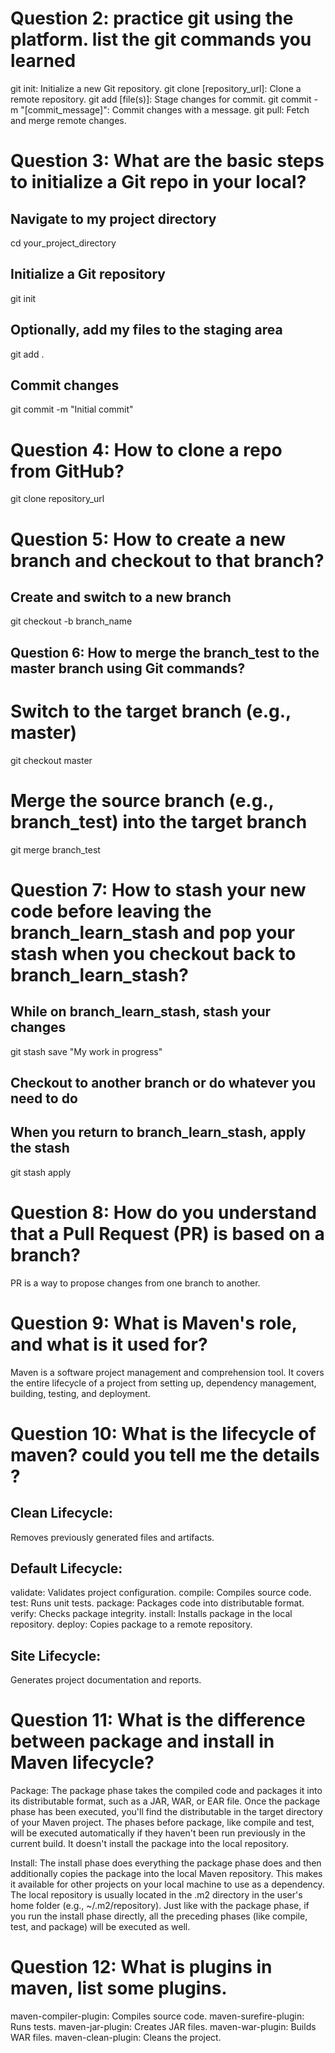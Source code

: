# Question 2: practice git using the platform. list the git commands you learned
git init: Initialize a new Git repository.
git clone [repository_url]: Clone a remote repository.
git add [file(s)]: Stage changes for commit.
git commit -m "[commit_message]": Commit changes with a message.
git pull: Fetch and merge remote changes.


# Question 3: What are the basic steps to initialize a Git repo in your local?
## Navigate to my project directory
cd your_project_directory

## Initialize a Git repository
git init

## Optionally, add my files to the staging area
git add .

## Commit changes
git commit -m "Initial commit"

# Question 4: How to clone a repo from GitHub?
git clone repository_url

# Question 5: How to create a new branch and checkout to that branch?
##  Create and switch to a new branch
git checkout -b branch_name

## Question 6: How to merge the branch_test to the master branch using Git commands?
# Switch to the target branch (e.g., master)
git checkout master

# Merge the source branch (e.g., branch_test) into the target branch
git merge branch_test

# Question 7: How to stash your new code before leaving the branch_learn_stash and pop your stash when you checkout back to branch_learn_stash?
## While on branch_learn_stash, stash your changes
git stash save "My work in progress"

## Checkout to another branch or do whatever you need to do
## When you return to branch_learn_stash, apply the stash
git stash apply

# Question 8: How do you understand that a Pull Request (PR) is based on a branch?
PR is a way to propose changes from one branch to another.

# Question 9: What is Maven's role, and what is it used for?
Maven is a software project management and comprehension tool. It covers the entire lifecycle of a project from setting up, dependency management, building, testing, and deployment.

# Question 10: What is the lifecycle of maven? could you tell me the details ?
## Clean Lifecycle:
Removes previously generated files and artifacts.

## Default Lifecycle:
validate: Validates project configuration.
compile: Compiles source code.
test: Runs unit tests.
package: Packages code into distributable format.
verify: Checks package integrity.
install: Installs package in the local repository.
deploy: Copies package to a remote repository.
## Site Lifecycle:
Generates project documentation and reports.

# Question 11: What is the difference between package and install in Maven lifecycle?
Package: The package phase takes the compiled code and packages it into its distributable format, such as a JAR, WAR, or EAR file.
Once the package phase has been executed, you'll find the distributable in the target directory of your Maven project.
The phases before package, like compile and test, will be executed automatically if they haven't been run previously in the current build.
It doesn't install the package into the local repository.

Install: The install phase does everything the package phase does and then additionally copies the package into the local Maven repository. This makes it available for other projects on your local machine to use as a dependency.
The local repository is usually located in the .m2 directory in the user's home folder (e.g., ~/.m2/repository).
Just like with the package phase, if you run the install phase directly, all the preceding phases (like compile, test, and package) will be executed as well.


# Question 12: What is plugins in maven, list some plugins.
maven-compiler-plugin: Compiles source code.
maven-surefire-plugin: Runs tests.
maven-jar-plugin: Creates JAR files.
maven-war-plugin: Builds WAR files.
maven-clean-plugin: Cleans the project.
